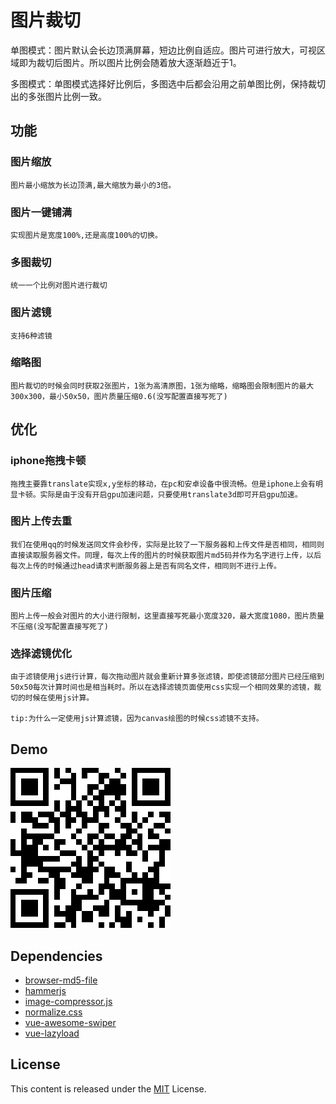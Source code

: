 # 图片裁切

单图模式：图片默认会长边顶满屏幕，短边比例自适应。图片可进行放大，可视区域即为裁切后图片。所以图片比例会随着放大逐渐趋近于1。

多图模式：单图模式选择好比例后，多图选中后都会沿用之前单图比例，保持裁切出的多张图片比例一致。

## 功能

### 图片缩放

    图片最小缩放为长边顶满,最大缩放为最小的3倍。

### 图片一键铺满

    实现图片是宽度100%,还是高度100%的切换。

### 多图裁切

    统一一个比例对图片进行裁切

### 图片滤镜

    支持6种滤镜

### 缩略图

    图片裁切的时候会同时获取2张图片，1张为高清原图，1张为缩略，缩略图会限制图片的最大300x300，最小50x50，图片质量压缩0.6(没写配置直接写死了)

## 优化

### iphone拖拽卡顿

    拖拽主要靠translate实现x,y坐标的移动，在pc和安卓设备中很流畅。但是iphone上会有明显卡顿。实际是由于没有开启gpu加速问题，只要使用translate3d即可开启gpu加速。

### 图片上传去重

    我们在使用qq的时候发送同文件会秒传，实际是比较了一下服务器和上传文件是否相同，相同则直接读取服务器文件。同理，每次上传的图片的时候获取图片md5码并作为名字进行上传，以后每次上传的时候通过head请求判断服务器上是否有同名文件，相同则不进行上传。

### 图片压缩

    图片上传一般会对图片的大小进行限制，这里直接写死最小宽度320，最大宽度1080，图片质量不压缩(没写配置直接写死了)

### 选择滤镜优化

    由于滤镜使用js进行计算，每次拖动图片就会重新计算多张滤镜，即使滤镜部分图片已经压缩到50x50每次计算时间也是相当耗时。所以在选择滤镜页面使用css实现一个相同效果的滤镜，裁切的时候在使用js计算。
    
    tip:为什么一定使用js计算滤镜，因为canvas绘图的时候css滤镜不支持。

## Demo

![./public/demo.png](./public/demo.png)

## Dependencies

* [browser-md5-file](https://github.com/forsigner/browser-md5-file)
* [hammerjs](https://github.com/hammerjs/hammer.js)
* [image-compressor.js](https://github.com/fengyuanchen/compressorjs)
* [normalize.css](https://github.com/necolas/normalize.css)
* [vue-awesome-swiper](https://github.com/surmon-china/vue-awesome-swiper)
* [vue-lazyload](https://github.com/hilongjw/vue-lazyload)

## License
This content is released under the [MIT](http://opensource.org/licenses/MIT) License.
